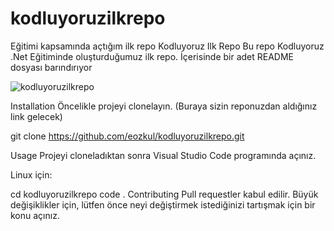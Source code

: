 # kodluyoruzilkrepo
<a Kodluyoruz="https://kodluyoruz.org/tr/kodluyoruz/"></a> Eğitimi kapsamında açtığım ilk repo
Kodluyoruz Ilk Repo
Bu repo Kodluyoruz .Net Eğitiminde oluşturduğumuz ilk repo. İçerisinde bir adet README dosyası barındırıyor


![kodluyoruzilkrepo](https://user-images.githubusercontent.com/99112660/213937477-a40e57f5-020c-46cf-88a5-9a9c2f86f5e1.jpg)



Installation
Öncelikle projeyi clonelayın. (Buraya sizin reponuzdan aldığınız link gelecek)

git clone https://github.com/eozkul/kodluyoruzilkrepo.git

Usage
Projeyi cloneladıktan sonra Visual Studio Code programında açınız.

Linux için:

cd kodluyoruzilkrepo
code .
Contributing
Pull requestler kabul edilir. Büyük değişiklikler için, lütfen önce neyi değiştirmek istediğinizi tartışmak için bir konu açınız.
